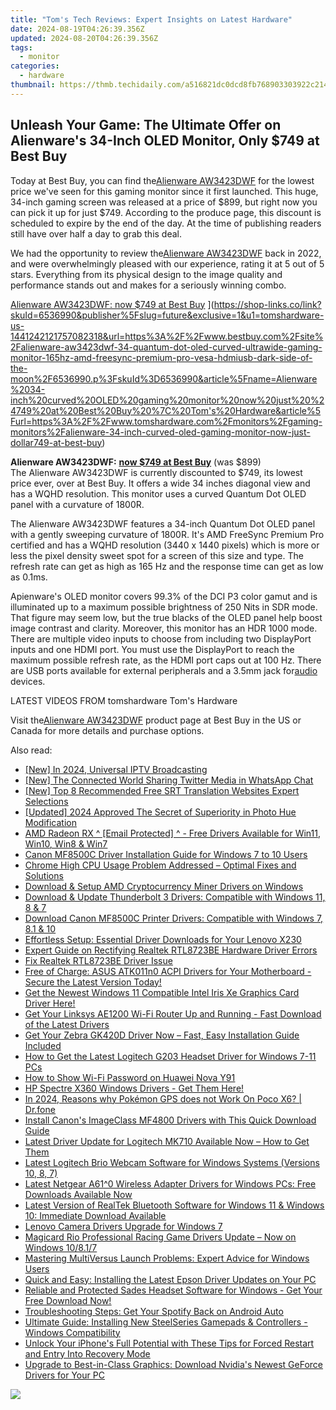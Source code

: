```yaml
---
title: "Tom's Tech Reviews: Expert Insights on Latest Hardware"
date: 2024-08-19T04:26:39.356Z
updated: 2024-08-20T04:26:39.356Z
tags:
  - monitor
categories:
  - hardware
thumbnail: https://thmb.techidaily.com/a516821dc0dcd8fb768903303922c214d1ad710be56ca1c3f04be97b27b5dc47.jpg
---
```


## Unleash Your Game: The Ultimate Offer on Alienware's 34-Inch OLED Monitor, Only $749 at Best Buy

Today at Best Buy, you can find the[Alienware AW3423DWF](https://shop-links.co/link/?exclusive=1&publisher_slug=itechdaily19598&url=https%3A%2F%2Fshop-links.co%2Flink%3FskuId%3D6536990%26publisher%255Fslug%3Dfuture%26exclusive%3D1%26u1%3Dtomshardware-us-8883365551752564198%26url%3Dhttps%253A%252F%252Fwww.bestbuy.com%252Fsite%252Falienware-aw3423dwf-34-quantum-dot-oled-curved-ultrawide-gaming-monitor-165hz-amd-freesync-premium-pro-vesa-hdmiusb-dark-side-of-the-moon%252F6536990.p%253FskuId%253D6536990%26article%255Fname%3DAlienware%252034-inch%2520curved%2520OLED%2520gaming%2520monitor%2520now%2520just%2520%2524749%2520at%2520Best%2520Buy%2520%257C%2520Tom%27s%2520Hardware%26article%255Furl%3Dhttps%253A%252F%252Fwww.tomshardware.com%252Fmonitors%252Fgaming-monitors%252Falienware-34-inch-curved-oled-gaming-monitor-now-just-dollar749-at-best-buy) for the lowest price we've seen for this gaming monitor since it first launched. This huge, 34-inch gaming screen was released at a price of $899, but right now you can pick it up for just $749\. According to the produce page, this discount is scheduled to expire by the end of the day. At the time of publishing readers still have over half a day to grab this deal.

 We had the opportunity to review the[Alienware AW3423DWF](https://tools.techidaily.com) back in 2022, and were overwhelmingly pleased with our experience, rating it at 5 out of 5 stars. Everything from its physical design to the image quality and performance stands out and makes for a seriously winning combo.

[Alienware AW3423DWF: now $749 at Best Buy](https://cdn.mos.cms.futurecdn.net/VucdWwtqNLVcEAE9mLSYYQ-200-100.jpg "Alienware AW3423DWF: now $749 at Best Buy") ](https://shop-links.co/link?skuId=6536990&publisher%5Fslug=future&exclusive=1&u1=tomshardware-us-1441242121757082318&url=https%3A%2F%2Fwww.bestbuy.com%2Fsite%2Falienware-aw3423dwf-34-quantum-dot-oled-curved-ultrawide-gaming-monitor-165hz-amd-freesync-premium-pro-vesa-hdmiusb-dark-side-of-the-moon%2F6536990.p%3FskuId%3D6536990&article%5Fname=Alienware%2034-inch%20curved%20OLED%20gaming%20monitor%20now%20just%20%24749%20at%20Best%20Buy%20%7C%20Tom's%20Hardware&article%5Furl=https%3A%2F%2Fwww.tomshardware.com%2Fmonitors%2Fgaming-monitors%2Falienware-34-inch-curved-oled-gaming-monitor-now-just-dollar749-at-best-buy)

**Alienware AW3423DWF:** [**now $749 at Best Buy**](https://shop-links.co/link/?exclusive=1&publisher_slug=itechdaily19598&url=https%3A%2F%2Fshop-links.co%2Flink%3FskuId%3D6536990%26publisher%255Fslug%3Dfuture%26exclusive%3D1%26u1%3Dtomshardware-us-1399312051051080225%26url%3Dhttps%253A%252F%252Fwww.bestbuy.com%252Fsite%252Falienware-aw3423dwf-34-quantum-dot-oled-curved-ultrawide-gaming-monitor-165hz-amd-freesync-premium-pro-vesa-hdmiusb-dark-side-of-the-moon%252F6536990.p%253FskuId%253D6536990%26article%255Fname%3DAlienware%252034-inch%2520curved%2520OLED%2520gaming%2520monitor%2520now%2520just%2520%2524749%2520at%2520Best%2520Buy%2520%257C%2520Tom%27s%2520Hardware%26article%255Furl%3Dhttps%253A%252F%252Fwww.tomshardware.com%252Fmonitors%252Fgaming-monitors%252Falienware-34-inch-curved-oled-gaming-monitor-now-just-dollar749-at-best-buy) (was $899)  
 The Alienware AW3423DWF is currently discounted to $749, its lowest price ever, over at Best Buy. It offers a wide 34 inches diagonal view and has a WQHD resolution. This monitor uses a curved Quantum Dot OLED panel with a curvature of 1800R.

 The Alienware AW3423DWF features a 34-inch Quantum Dot OLED panel with a gently sweeping curvature of 1800R. It's AMD FreeSync Premium Pro certified and has a WQHD resolution (3440 x 1440 pixels) which is more or less the pixel density sweet spot for a screen of this size and type. The refresh rate can get as high as 165 Hz and the response time can get as low as 0.1ms.

 Apienware's OLED monitor covers 99.3% of the DCI P3 color gamut and is illuminated up to a maximum possible brightness of 250 Nits in SDR mode. That figure may seem low, but the true blacks of the OLED panel help boost image contrast and clarity. Moreover, this monitor has an HDR 1000 mode. There are multiple video inputs to choose from including two DisplayPort inputs and one HDMI port. You must use the DisplayPort to reach the maximum possible refresh rate, as the HDMI port caps out at 100 Hz. There are USB ports available for external peripherals and a 3.5mm jack for[audio](https://tools.techidaily.com) devices.

 LATEST VIDEOS FROM tomshardware Tom's Hardware

 Visit the[Alienware AW3423DWF](https://shop-links.co/link/?exclusive=1&publisher_slug=itechdaily19598&url=https%3A%2F%2Fshop-links.co%2Flink%3FskuId%3D6536990%26publisher%255Fslug%3Dfuture%26exclusive%3D1%26u1%3Dtomshardware-us-8883365551752564198%26url%3Dhttps%253A%252F%252Fwww.bestbuy.com%252Fsite%252Falienware-aw3423dwf-34-quantum-dot-oled-curved-ultrawide-gaming-monitor-165hz-amd-freesync-premium-pro-vesa-hdmiusb-dark-side-of-the-moon%252F6536990.p%253FskuId%253D6536990%26article%255Fname%3DAlienware%252034-inch%2520curved%2520OLED%2520gaming%2520monitor%2520now%2520just%2520%2524749%2520at%2520Best%2520Buy%2520%257C%2520Tom%27s%2520Hardware%26article%255Furl%3Dhttps%253A%252F%252Fwww.tomshardware.com%252Fmonitors%252Fgaming-monitors%252Falienware-34-inch-curved-oled-gaming-monitor-now-just-dollar749-at-best-buy) product page at Best Buy in the US or Canada for more details and purchase options.

<ins class="adsbygoogle"
     style="display:block"
     data-ad-format="autorelaxed"
     data-ad-client="ca-pub-7571918770474297"
     data-ad-slot="1223367746"></ins>



<ins class="adsbygoogle"
     style="display:block"
     data-ad-client="ca-pub-7571918770474297"
     data-ad-slot="8358498916"
     data-ad-format="auto"
     data-full-width-responsive="true"></ins>

<span class="atpl-alsoreadstyle">Also read:</span>
<div><ul>
<li><a href="https://visual-screen-recording.techidaily.com/new-in-2024-universal-iptv-broadcasting/"><u>[New] In 2024, Universal IPTV Broadcasting</u></a></li>
<li><a href="https://twitter-videos.techidaily.com/new-the-connected-world-sharing-twitter-media-in-whatsapp-chat/"><u>[New] The Connected World  Sharing Twitter Media in WhatsApp Chat</u></a></li>
<li><a href="https://some-skills.techidaily.com/new-top-8-recommended-free-srt-translation-websites-expert-selections/"><u>[New] Top 8 Recommended Free SRT Translation Websites  Expert Selections</u></a></li>
<li><a href="https://article-posts.techidaily.com/updated-2024-approved-the-secret-of-superiority-in-photo-hue-modification/"><u>[Updated] 2024 Approved  The Secret of Superiority in Photo Hue Modification</u></a></li>
<li><a href="https://hardware-updates.techidaily.com/amd-radeon-rx-email-protected-free-drivers-available-for-win11-win10-win8-and-win7/"><u>AMD Radeon RX ^ [Email Protected] ^ - Free Drivers Available for Win11, Win10, Win8 & Win7</u></a></li>
<li><a href="https://hardware-updates.techidaily.com/canon-mf8500c-driver-installation-guide-for-windows-7-to-10-users/"><u>Canon MF8500C Driver Installation Guide for Windows 7 to 10 Users</u></a></li>
<li><a href="https://win-able.techidaily.com/chrome-high-cpu-usage-problem-addressed-optimal-fixes-and-solutions/"><u>Chrome High CPU Usage Problem Addressed – Optimal Fixes and Solutions</u></a></li>
<li><a href="https://hardware-updates.techidaily.com/download-and-setup-amd-cryptocurrency-miner-drivers-on-windows/"><u>Download & Setup AMD Cryptocurrency Miner Drivers on Windows</u></a></li>
<li><a href="https://hardware-updates.techidaily.com/download-and-update-thunderbolt-3-drivers-compatible-with-windows-11-8-and-7/"><u>Download & Update Thunderbolt 3 Drivers: Compatible with Windows 11, 8 & 7</u></a></li>
<li><a href="https://hardware-updates.techidaily.com/download-canon-mf8500c-printer-drivers-compatible-with-windows-7-81-and-10/"><u>Download Canon MF8500C Printer Drivers: Compatible with Windows 7, 8.1 & 10</u></a></li>
<li><a href="https://hardware-updates.techidaily.com/effortless-setup-essential-driver-downloads-for-your-lenovo-x230/"><u>Effortless Setup: Essential Driver Downloads for Your Lenovo X230</u></a></li>
<li><a href="https://hardware-updates.techidaily.com/expert-guide-on-rectifying-realtek-rtl8723be-hardware-driver-errors/"><u>Expert Guide on Rectifying Realtek RTL8723BE Hardware Driver Errors</u></a></li>
<li><a href="https://hardware-updates.techidaily.com/fix-realtek-rtl8723be-driver-issue/"><u>Fix Realtek RTL8723BE Driver Issue</u></a></li>
<li><a href="https://hardware-updates.techidaily.com/free-of-charge-asus-atk011n0-acpi-drivers-for-your-motherboard-secure-the-latest-version-today/"><u>Free of Charge: ASUS ATK011n0 ACPI Drivers for Your Motherboard - Secure the Latest Version Today!</u></a></li>
<li><a href="https://hardware-updates.techidaily.com/get-the-newest-windows-11-compatible-intel-iris-xe-graphics-card-driver-here/"><u>Get the Newest Windows 11 Compatible Intel Iris Xe Graphics Card Driver Here!</u></a></li>
<li><a href="https://hardware-updates.techidaily.com/get-your-linksys-ae1200-wi-fi-router-up-and-running-fast-download-of-the-latest-drivers/"><u>Get Your Linksys AE1200 Wi-Fi Router Up and Running - Fast Download of the Latest Drivers</u></a></li>
<li><a href="https://hardware-updates.techidaily.com/1722979109565-get-your-zebra-gk420d-driver-now-fast-easy-installation-guide-included/"><u>Get Your Zebra GK420D Driver Now – Fast, Easy Installation Guide Included</u></a></li>
<li><a href="https://hardware-updates.techidaily.com/how-to-get-the-latest-logitech-g203-headset-driver-for-windows-7-11-pcs/"><u>How to Get the Latest Logitech G203 Headset Driver for Windows 7-11 PCs</u></a></li>
<li><a href="https://android-unlock.techidaily.com/how-to-show-wi-fi-password-on-huawei-nova-y91-by-drfone-android/"><u>How to Show Wi-Fi Password on Huawei Nova Y91</u></a></li>
<li><a href="https://hardware-updates.techidaily.com/1722976133230-hp-spectre-x360-windows-drivers-get-them-here/"><u>HP Spectre X360 Windows Drivers - Get Them Here!</u></a></li>
<li><a href="https://pokemon-go-android.techidaily.com/in-2024-reasons-why-pokemon-gps-does-not-work-on-poco-x6-drfone-by-drfone-virtual-android/"><u>In 2024, Reasons why Pokémon GPS does not Work On Poco X6? | Dr.fone</u></a></li>
<li><a href="https://hardware-updates.techidaily.com/install-canons-imageclass-mf4800-drivers-with-this-quick-download-guide/"><u>Install Canon's ImageClass MF4800 Drivers with This Quick Download Guide</u></a></li>
<li><a href="https://hardware-updates.techidaily.com/latest-driver-update-for-logitech-mk710-available-now-how-to-get-them/"><u>Latest Driver Update for Logitech MK710 Available Now – How to Get Them</u></a></li>
<li><a href="https://hardware-updates.techidaily.com/latest-logitech-brio-webcam-software-for-windows-systems-versions-10-8-7/"><u>Latest Logitech Brio Webcam Software for Windows Systems (Versions 10, 8, 7)</u></a></li>
<li><a href="https://hardware-updates.techidaily.com/latest-netgear-a610-wireless-adapter-drivers-for-windows-pcs-free-downloads-available-now/"><u>Latest Netgear A61^0 Wireless Adapter Drivers for Windows PCs: Free Downloads Available Now</u></a></li>
<li><a href="https://hardware-updates.techidaily.com/latest-version-of-realtek-bluetooth-software-for-windows-11-and-windows-10-immediate-download-available/"><u>Latest Version of RealTek Bluetooth Software for Windows 11 & Windows 10: Immediate Download Available</u></a></li>
<li><a href="https://hardware-updates.techidaily.com/lenovo-camera-drivers-upgrade-for-windows-7/"><u>Lenovo Camera Drivers Upgrade for Windows 7</u></a></li>
<li><a href="https://hardware-updates.techidaily.com/1722971791012-magicard-rio-professional-racing-game-drivers-update-now-on-windows-10817/"><u>Magicard Rio Professional Racing Game Drivers Update – Now on Windows 10/8.1/7</u></a></li>
<li><a href="https://win-blog.techidaily.com/mastering-multiversus-launch-problems-expert-advice-for-windows-users/"><u>Mastering MultiVersus Launch Problems: Expert Advice for Windows Users</u></a></li>
<li><a href="https://hardware-updates.techidaily.com/1722976346116-quick-and-easy-installing-the-latest-epson-driver-updates-on-your-pc/"><u>Quick and Easy: Installing the Latest Epson Driver Updates on Your PC</u></a></li>
<li><a href="https://hardware-updates.techidaily.com/1722977212427-reliable-and-protected-sades-headset-software-for-windows-get-your-free-download-now/"><u>Reliable and Protected Sades Headset Software for Windows - Get Your Free Download Now!</u></a></li>
<li><a href="https://techno-recovery.techidaily.com/troubleshooting-steps-get-your-spotify-back-on-android-auto/"><u>Troubleshooting Steps: Get Your Spotify Back on Android Auto</u></a></li>
<li><a href="https://hardware-updates.techidaily.com/ultimate-guide-installing-new-steelseries-gamepads-and-controllers-windows-compatibility/"><u>Ultimate Guide: Installing New SteelSeries Gamepads & Controllers - Windows Compatibility</u></a></li>
<li><a href="https://fox-that.techidaily.com/unlock-your-iphones-full-potential-with-these-tips-for-forced-restart-and-entry-into-recovery-mode/"><u>Unlock Your iPhone's Full Potential with These Tips for Forced Restart and Entry Into Recovery Mode</u></a></li>
<li><a href="https://hardware-updates.techidaily.com/upgrade-to-best-in-class-graphics-download-nvidias-newest-geforce-drivers-for-your-pc/"><u>Upgrade to Best-in-Class Graphics: Download Nvidia's Newest GeForce Drivers for Your PC</u></a></li>
</ul></div>

<!-- affiliate ads begin -->
<a href="https://estore.winxdvd.com/order/checkout.php?PRODS=4081991&QTY=1&AFFILIATE=108875&CART=1"><img src="https://www.winxdvd.com/affiliate/new-banner/wt-500x500.jpg" border="0"></a>
<!-- affiliate ads end -->